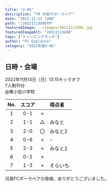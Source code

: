 ```yaml
---
title: "U-06"
description: "TM 月島FCポーラベア"
date: "2022-11-13 1300"
path: "/20221113U06TM"
featuredImage: ../images/20221113U06.jpg
featuredImageAlt: "20221113U06"
tags: ["トレーニングマッチ"]
author: "FC Esblanco"
category: "2022年度U-06"
---
```


## 日時・会場

2022年11月13日（日）13:15キックオフ<br>
7人制10分<br>
@東小岩小学校

| No.| スコア |   | 得点者  |
|:--:|:------:|:-:|:--------|
| 1  | 0-1 | × ||
| 2  | 1-1 | △ |みなと|
| 3  | 2-0 | 〇 |みなと2|
| 4  | 0-6 | × |-|
| 5  | 2-3 | × |みなと2|
| 6  | 0-2 | × ||
| 7  | 1-3 | × |そらいち|


月島FCポーラベアの皆様、ありがとうございました。
